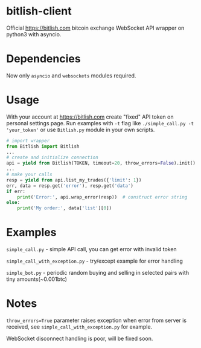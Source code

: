 # bitlish-client
Official https://bitlish.com bitcoin exchange WebSocket API wrapper on python3 with asyncio.

# Dependencies
Now only `asyncio` and `websockets` modules required.

# Usage
With your account at https://bitlish.com create "fixed" API token on personal settings page.
Run examples with `-t` flag like `./simple_call.py -t 'your_token'` or use `Bitlish.py` module in your own scripts.
```python
# import wrapper
from Bitlish import Bitlish
...
# create and initialize connection
api = yield from Bitlish(TOKEN, timeout=20, throw_errors=False).init()
...
# make your calls
resp = yield from api.list_my_trades({'limit': 1})
err, data = resp.get('error'), resp.get('data')
if err:
    print('Error:', api.wrap_error(resp))  # construct error string
else:
    print('My order:', data['list'][0])
```

# Examples
`simple_call.py` - simple API call, you can get error with invalid token

`simple_call_with_exception.py` - try/except example for error handling

`simple_bot.py` - periodic random buying and selling in selected pairs with tiny amounts(~0.001btc)

# Notes
`throw_errors=True` parameter raises exception when error from server is received,
see `simple_call_with_exception.py` for example.

WebSocket disconnect handling is poor, will be fixed soon.

